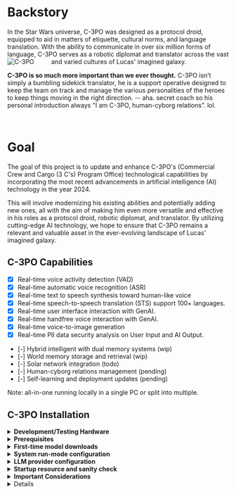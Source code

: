 # Backstory
In the Star Wars universe, C-3PO was designed as a protocol droid, equipped to aid in matters of etiquette, cultural norms, and language translation. With the ability to communicate in over six million forms of language, C-3PO serves as a robotic diplomat and translator across the vast and varied cultures of Lucas' imagined galaxy. <img src="https://encrypted-tbn0.gstatic.com/images?q=tbn:ANd9GcRFr5zvbIqOuO_lWU2WPm7oUUC1Bu8b193XKj_8jZxQ&s" alt="C-3PO" align="left" width="100"/>

<b>C-3PO is so much more important than we ever thought.</b> C-3PO isn’t simply a bumbling sidekick translator, he is a support operative designed to keep the team on track and manage the various personalities of the heroes to keep things moving in the right direction. -- aha.  secret coach so his personal introduction always "I am C-3PO, human-cyborg relations”. lol.

<br clear="left"/>

# Goal 
The goal of this project is to update and enhance C-3PO's (Commercial Crew and Cargo (3 C's) Program Office) technological capabilities by incorporating the most recent advancements in artificial intelligence (AI) technology in the year 2024. 

This will involve modernizing his existing abilities and potentially adding new ones, all with the aim of making him even more versatile and effective in his roles as a protocol droid, robotic diplomat, and translator. By utilizing cutting-edge AI technology, we hope to ensure that C-3PO remains a relevant and valuable asset in the ever-evolving landscape of Lucas' imagined galaxy.

## C-3PO Capabilities
- [x] Real-time voice activity detection (VAD)
- [x] Real-time automatic voice recognition (ASR)  
- [x] Real-time text to speech synthesis toward human-like voice 
- [x] Real-time speech-to-speech translation (STS) support 100+ languages.  
- [x] Real-time user interface interaction with GenAI.  
- [x] Real-time handfree voice interaction with GenAI.  
- [x] Real-time voice-to-image generation   
- [x] Real-time PII data security analysis on User Input and AI Output.  
- [-] Hybrid intelligent with dual memory systems (wip) 
- [-] World memory storage and retrieval (wip)
- [-] Solar network integration (todo)
- [-] Human-cyborg relations management (pending)
- [-] Self-learning and deployment updates (pending)

Note: all-in-one running locally in a single PC or split into multiple.

## C-3PO Installation
<details>
<summary><b>Development/Testing Hardware</b></summary>

> development and testing of this project only been validated on Ubuntu/Pop.OS only so far
```
System: Pop.OS 22.04 (Ubuntu)
Python: 3.11
CPUs: 5700G x 8 CPU
System Memory: 64 GB
Video Card: RTX 3090 24GB
```
Note: Very limited testing on other hardware and os due resource constraint

</details>

<details>
<summary><b>Prerequisites</b></summary>

1. Install Python >= 3.10

2. Install [Poetry 1.8](https://python-poetry.org/docs/#installation) system installation

- Clone this repository:
```
git clone https://github.com/PavAI-Research/pavai-c3po.git
cd pavai-c3po
```
3. poetry shell
```
$ poetry shell
$ poetry install
```

4. llamacpp-python hardward optimized installation

example: cuda optimized 
```
CMAKE_ARGS="-DLLAMA_CUBLAS=on" poetry run pip install llama-cpp-python==0.2.27 --force-reinstall --no-cache-dir
```
please see llamacpp-python for your specific hardware optimization
![llamacpp-python](https://github.com/abetlen/llama-cpp-python)

</details>

<details>
<summary><b>First-time model downloads</b></summary>

1. Download Models
```
$ run_setup.sh
```
2. Download Models
```
$ run_setup.sh
```
</details>

<details>
<summary><b>System run-mode configuration</b></summary>
see `env.shared` on run mode: 
variable: GLOBAL_SYSTEM_MODE="ollama-openai" where you can specify one of the following value:

1. locally-aio - all in one locally in a single pc

2. ollama-openai - ollama can be run locally or remote machine

3. solar-openai - llamacpp-python openai like server serving multiple models

variable: REFERENCE_VOICES="resources/config/reference_voices.json"

```
$ run_setup.sh
```
</details>

<details>
<summary><b>LLM provider configuration</b></summary>
see `env.shared` on following supported setup

***Local with Llamacpp-python***
```
GLOBAL_SYSTEM_MODE="locally-aio"

DEFAULT_LLM_MODEL_PATH="resources/models/llm/"
DEFAULT_LLM_MODEL_NAME_OR_PATH="TheBloke/zephyr-7B-beta-GGUF"
DEFAULT_LLM_MODEL_FILE="zephyr-7b-beta.Q4_K_M.gguf"
DEFAULT_LLM_MODEL_WEB_URL="https://huggingface.co/TheBloke/zephyr-7B-beta-GGUF/resolve/main/zephyr-7b-beta.Q4_K_M.gguf"
DEFAULT_LLM_MODEL_CHAT_FORMAT="chatml"
DEFAULT_LLM_MODEL_DOWNLOAD_PATH='resources/models/llm/models--TheBloke--zephyr-7B-beta-GGUF/snapshots/e4714d14e9652aa9658fa937732cceadc63ac42e/zephyr-7b-beta.Q4_K_M.gguf'
DEFAULT_LLM_OFFLOAD_GPU_LAYERS=35
```

***Ollama local or remote***
```
GLOBAL_SYSTEM_MODE="ollama-openai"

SOLAR_LLM_OLLAMA_HOST="http://192.168.0.18:12345"
SOLAR_LLM_OLLAMA_SERVER_URL="http://192.168.0.18:12345/v1/"
SOLAR_LLM_OLLAMA_API_KEY="sk-pavai"
SOLAR_LLM_OLLAMA_MODEL_ID="zephyr:latest"
```

***Openai like LLamacpp-python server***
```
GLOBAL_SYSTEM_MODE="solar-openai"

SOLAR_LLM_DEFAULT_HOST="http://192.168.0.29:8004"
SOLAR_LLM_DEFAULT_SERVER_URL="http://192.168.0.29:8004/v1"
SOLAR_LLM_DEFAULT_API_KEY="sk-pavai"
SOLAR_LLM_DEFAULT_MODEL_ID="zephyr-7b-beta.Q4"
```
</details>

<details>
<summary><b>Startup resource and sanity check</b></summary>
By default everytime start Vocei or talkier the application perform a start up system checks. the check including required system resources and functionality
then report a summary at the end. 
</details>

<details>
<summary><b>Important Considerations</b></summary>

> 1. Downloading translator model (facebook/seamless-m4t-v2-large) can take sometimes due larger model size 18 to 30 GB as result intial download time can be long depends on your internet connection.

> 2. Resource folder store downloaded models files

> 3. Workspace folder store user specific working files

</details>

<details>

### Quickstart Vocei (Web UI) Locally
```bash
$ poetry shell
$ ./voice_gradioapp.sh
or 
$ ./voice_fastapp.sh
```
To use microphone in browser require use url: http://localhost:7860 or a secure link 

<details>
<summary><b>Vocei Screenshots</b></summary>

- ![Vocei screenshot-1](./resources/images/screenshots/Screenshot_vocei_joke_luke.png) Voice Prompt - ask for a fun joke.

- ![Vocei screenshot-1](./resources/images/screenshots/Screenshot_vocei_speech_translator.png) Real-time Speech-to-Speech translator dual speaker mode.

- ![Vocei screenshot-1](./resources/images/screenshots/Screenshot_generated_c3P0_at_office.png) Image generation - C-3PO working at office.

- ![Vocei screenshot-1](./resources/images/screenshots/Screenshot_image_generation_year_of_dragon.png) Image generation - Year of Dragon 2024

</details>

### Quickstart Talkie (Handfree) Locally
```bash
$ poetry shell
$ ./talkie_cli.sh
```
<details>
<summary><b>Talkie Dialog System</b></summary>
The basic dialog system format:

1. talkie actively listening for voice activity 
2. speak a wake up word: "hello mark" or "hi mark" to start a conversation mode.
3. speak your question and end with a work "please" or talkie code like "roger", "over"...etc
4. talkie generate user prompt then call LLM to respond
5. talkie convert text to speech then play back

> Jane - is the default system voice for handle system startup speech 
> Mark - is the user voice for handle user query and response

Other character wake up words call to start conversation with them

- "anthony anthony" 
- "skywalker"
- "yoda master"
- "princess leia"
- "c-3po"

> speak "reset" to clear and start a new conversation
> speak "say again" to repeat last response audio

</details>

<details>
<summary><b>Talkie Screenshots</b></summary>

- ![Vocei screenshot-1](./resources/images/screenshots/Screenshot-Talkie_Startup_health_check.png) Talkie startup system health check.

- ![Vocei screenshot-1](./resources/images/screenshots/Screenshot-Talkie_active_listening.png) Talkie actively listening

- ![Vocei screenshot-1](./resources/images/screenshots/Screensho_talkie_princess_leia.png) Talk to Prices Leia by using trigger word "princess leia"

</details>
 
## Architecture & Design Overview
By design Pavai.C3PO can run totally offline in a single PC or in distributed mode for each core services.
see diagram below for a overview.
![Pavai.C3PO.Design](./resources/images/Pavai-C3P0-Architecture-Diagram.png) Architecture Overview

<details>
<summary><b>LLM Provider</b></summary>

1. 
```
$ run_setup.sh
```
2. Download Models
```
$ run_setup.sh
```
</details>

## Pavai.Research Related Projects
![pavai research](./resources/images/pavai_web_logo.png) Pavai Research aims to reinvent practical applications for artificial intelligence (AI). 

- [] hybrid-memory
- [] world-storage
- [] solar-network

### Limitation and Common Issues

> Translation conver only earth languages not ready for a galaxy far far away.

> When running all models locally, the hardware requiements could go up to 16 GB Vram

> Development and Testing of this project only been validated in Ubuntu only 

## Acknowledgments
many thanks to these projects for their inspiration and help, they including llamacpp-python,whisper,fasterwhisper, ollama, styledstts2, piper, vad and meta seamless communication. 

## License Agreement

The source code provided at <https://github.com/PavAI-Research/pavai-c3po> is licensed under the [Apache 2.0 License](./LICENSE) that can be found at the root directory.

